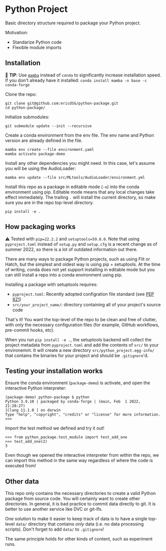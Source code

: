 # Python Project

Basic directory structure required to package your Python project.

Motivation:
- Standarize Python code
- Flexible module imports

## Installation

:rocket: **TIP**: Use [`mamba`](https://github.com/mamba-org/mamba) instead
of `conda` to significantly increase installation speed. If you don't already
have it installed: `conda install mamba -n base -c conda-forge`

Clone the repo:

```
git clone git@github.com:ericdSG/python-package.git
cd python-package/
```

Initialize submodules:

```
git submodule update --init --recursive
```

Create a conda environment from the env file. The env name and
Python version are already defined in the file.

```
mamba env create --file environment.yaml
mamba activate package-demo
```

Install any other dependencies you might need. In this case, let's assume
you will be using the AudioLoader:

```
mamba env update --file src/MLtools/AudioLoader/environment.yml
```

Install this repo as a package in editable mode (`-e`) into the conda 
environment using pip. Editable mode means that any local changes take effect
immediately. The trailing `.` will install the current directory, so make sure
you are in the repo top-level directory.

```
pip install -e .
```

## How packaging works

:warning: Tested with `pip=22.2.2` and `setuptools=59.8.0`. Note that using
`pyproject.toml` instead of `setup.py` and `setup.cfg` is a recent change as of
summer 2022, so there is a lot of outdated information out there.

There are many ways to package Python projects, such as using Flit or Hatch,
but the simplest and oldest way is using pip + setuptools. At the time of
writing, conda does not yet support installing in editable mode but you can
still install a repo into a conda environment using pip.

Installing a package with setuptools requires:
- `pyproject.toml`: Recently adopted configration file standard (see 
[PEP 621](https://peps.python.org/pep-0621/))
- `src/your_project_name/`: directory containing all of your project's source
code

That's it! You want the top-level of the repo to be clean and free of clutter,
with only the necessary configuration files (for example, GitHub workflows,
pre-commit hooks, etc).

When you run `pip install -e .`, the setuptools backend will collect the
project metadata from `pyproject.toml` and add the contents of `src/` to your
environemnt. It will create a new directory `src/python_project.egg-info/`
that contains the binaries for your project and should be `.gitignore`'d.

## Testing your installation works

Ensure the conda environment (`package-demo`) is activate, and open the
interactive Python interpreter:

```
(package-demo) python-package $ python
Python 3.9.10 | packaged by conda-forge | (main, Feb  1 2022, 21:28:27)
[Clang 11.1.0 ] on darwin
Type "help", "copyright", "credits" or "license" for more information.
>>> 
```

Import the test method we defined and try it out!

```
>>> from python_package.test_module import test_add_one
>>> test_add_one(2)
3
```

Even though we opened the interactive interpreter from within the repo,
we can import this method in the same way regardless of where the code
is executed from!

## Other data

This repo only contains the necessary directories to create a valid Python
package from source code. You will certainly want to create other directories.
In general, it is bad practice to commit data directly to git. It is better to
use another service like DVC or git-lfs.

One solution to make it easier to keep track of data is to have a single
top-level `data/` directory that contains _only_ data (i.e. no data processing
scripts). Don't forget to add `data/` to `.gitignore`!

The same principle holds for other kinds of content, such as experiment runs.
